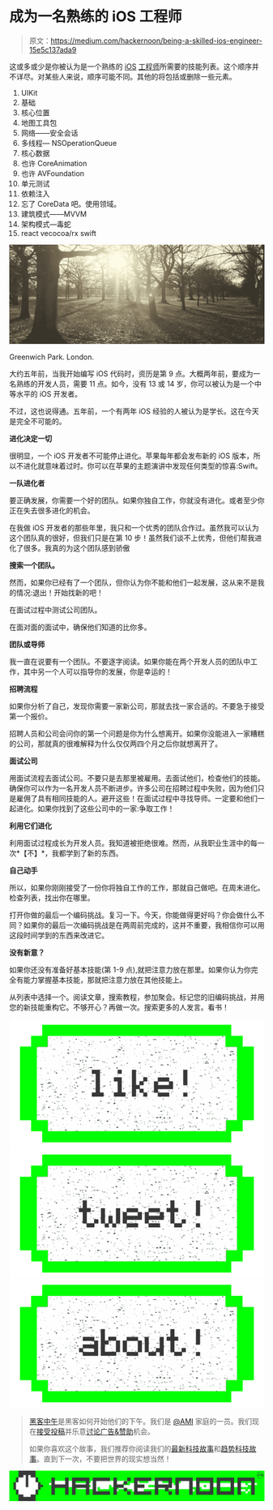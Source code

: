 # 成为一名熟练的 iOS 工程师

> 原文：<https://medium.com/hackernoon/being-a-skilled-ios-engineer-15e5c137ada9>

这或多或少是你被认为是一个熟练的 [iOS](https://hackernoon.com/tagged/ios) [工程师](https://hackernoon.com/tagged/engineer)所需要的技能列表。这个顺序并不详尽。对某些人来说，顺序可能不同。其他的将包括或删除一些元素。

1.  UIKit
2.  基础
3.  核心位置
4.  地图工具包
5.  网络——安全会话
6.  多线程— NSOperationQueue
7.  核心数据
8.  也许 CoreAnimation
9.  也许 AVFoundation
10.  单元测试
11.  依赖注入
12.  忘了 CoreData 吧。使用领域。
13.  建筑模式——MVVM
14.  架构模式—毒蛇
15.  react vecocoa/rx swift

![](img/7fb6b67c4bf7b2142dc22cbbd10bd388.png)

Greenwich Park. London.

大约五年前，当我开始编写 iOS 代码时，资历是第 9 点。大概两年前，要成为一名熟练的开发人员，需要 11 点。如今，没有 13 或 14 岁，你可以被认为是一个中等水平的 iOS 开发者。

不过，这也说得通。五年前，一个有两年 iOS 经验的人被认为是学长。这在今天是完全不可能的。

**进化决定一切**

很明显，一个 iOS 开发者不可能停止进化。苹果每年都会发布新的 iOS 版本，所以不进化就意味着过时。你可以在苹果的主题演讲中发现任何类型的惊喜:Swift。

**一队进化者**

要正确发展，你需要一个好的团队。如果你独自工作，你就没有进化。或者至少你正在失去很多进化的机会。

在我做 iOS 开发者的那些年里，我只和一个优秀的团队合作过。虽然我可以认为这个团队真的很好，但我们只是在第 10 步！虽然我们谈不上优秀，但他们帮我进化了很多。我真的为这个团队感到骄傲

**搜索一个团队。**

然而，如果你已经有了一个团队，但你认为你不能和他们一起发展，这从来不是我的情况:退出！开始找新的吧！

在面试过程中测试公司团队。

在面对面的面试中，确保他们知道的比你多。

**团队或导师**

我一直在说要有一个团队。不要逐字阅读。如果你能在两个开发人员的团队中工作，其中另一个人可以指导你的发展，你是幸运的！

**招聘流程**

如果你分析了自己，发现你需要一家新公司，那就去找一家合适的。不要急于接受第一个报价。

招聘人员和公司会问你的第一个问题是你为什么想离开。如果你没能进入一家糟糕的公司，那就真的很难解释为什么仅仅两四个月之后你就想离开了。

**面试公司**

用面试流程去面试公司。不要只是去那里被雇用。去面试他们，检查他们的技能。确保你可以作为一名开发人员不断进步。许多公司在招聘过程中失败，因为他们只是雇佣了具有相同技能的人。避开这些！在面试过程中寻找导师。一定要和他们一起进化。如果你找到了这些公司中的一家:争取工作！

**利用它们进化**

利用面试过程成长为开发人员。我知道被拒绝很难。然而，从我职业生涯中的每一次*【不】*，我都学到了新的东西。

**自己动手**

所以，如果你刚刚接受了一份你将独自工作的工作，那就自己做吧。在周末进化。检查列表，找出你在哪里。

打开你做的最后一个编码挑战。复习一下。今天，你能做得更好吗？你会做什么不同？如果你的最后一次编码挑战是在两周前完成的，这并不重要，我相信你可以用这段时间学到的东西来改进它。

**没有新意？**

如果你还没有准备好基本技能(第 1-9 点),就把注意力放在那里。如果你认为你完全有能力掌握基本技能，那就把注意力放在其他技能上。

从列表中选择一个。阅读文章，搜索教程，参加聚会。标记您的旧编码挑战，并用您的新技能重构它。不够开心？再做一次。搜索更多的人发言。看书！

[![](img/50ef4044ecd4e250b5d50f368b775d38.png)](http://bit.ly/HackernoonFB)[![](img/979d9a46439d5aebbdcdca574e21dc81.png)](https://goo.gl/k7XYbx)[![](img/2930ba6bd2c12218fdbbf7e02c8746ff.png)](https://goo.gl/4ofytp)

> [黑客中午](http://bit.ly/Hackernoon)是黑客如何开始他们的下午。我们是 [@AMI](http://bit.ly/atAMIatAMI) 家庭的一员。我们现在[接受投稿](http://bit.ly/hackernoonsubmission)并乐意[讨论广告&赞助](mailto:partners@amipublications.com)机会。
> 
> 如果你喜欢这个故事，我们推荐你阅读我们的[最新科技故事](http://bit.ly/hackernoonlatestt)和[趋势科技故事](https://hackernoon.com/trending)。直到下一次，不要把世界的现实想当然！

![](img/be0ca55ba73a573dce11effb2ee80d56.png)